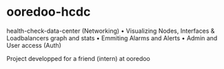 # ooredoo-hcdc
health-check-data-center (Networking)
• Visualizing Nodes, Interfaces & Loadbalancers graph and stats
• Emmiting Alarms and Alerts
• Admin and User access (Auth)

Project developped for a friend (intern) at ooredoo 
